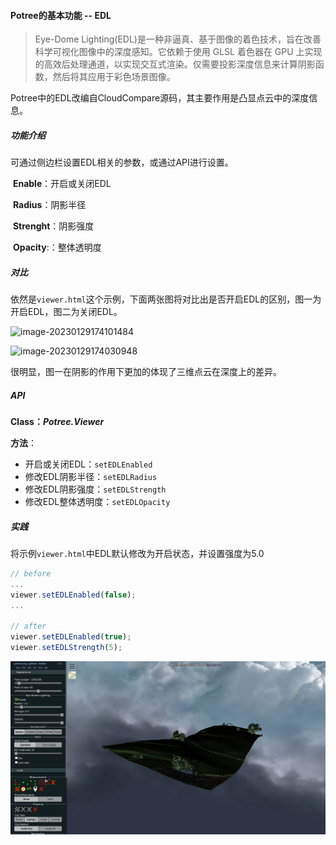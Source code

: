 #### Potree的基本功能 -- EDL

> Eye-Dome Lighting(EDL)是一种非逼真、基于图像的着色技术，旨在改善科学可视化图像中的深度感知。它依赖于使用 GLSL 着色器在 GPU 上实现的高效后处理通道，以实现交互式渲染。仅需要投影深度信息来计算阴影函数，然后将其应用于彩色场景图像。

Potree中的EDL改编自CloudCompare源码，其主要作用是凸显点云中的深度信息。



##### 功能介绍

可通过侧边栏设置EDL相关的参数，或通过API进行设置。

​	**Enable**：开启或关闭EDL

​	**Radius**：阴影半径

​	**Strenght**：阴影强度

​	**Opacity**:：整体透明度



##### 对比

依然是`viewer.html`这个示例，下面两张图将对比出是否开启EDL的区别，图一为开启EDL，图二为关闭EDL。

![image-20230129174101484](image-20230129174101484.png)

![image-20230129174030948](image-20230129174030948.png)

很明显，图一在阴影的作用下更加的体现了三维点云在深度上的差异。



##### API

**Class：*Potree.Viewer***

**方法**：

- 开启或关闭EDL：`setEDLEnabled`
- 修改EDL阴影半径：`setEDLRadius`
- 修改EDL阴影强度：`setEDLStrength`
- 修改EDL整体透明度：`setEDLOpacity`



##### 实践

将示例`viewer.html`中EDL默认修改为开启状态，并设置强度为5.0

```javascript
// before
...
viewer.setEDLEnabled(false);
...

// after
viewer.setEDLEnabled(true);
viewer.setEDLStrength(5);
```

![image-20230129180627151](image-20230129180627151.png)
